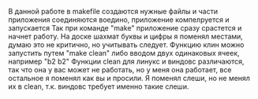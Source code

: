В данной работе в makefile создаются нужные файлы и части приложения соединяются воедино, приложение компелруется и запускается
Так при команде "make" приложение сразу срастется и начнет работу.
На доске шахмат буквы и цифры я поменял местами, думаю это не критично, но учитывать следует.
Функцию клин можно запустить путем "make clean" либо вводом двух одинаковых ячеек, например "b2 b2"
Функции clean для линукс и виндовс различаются, так что она у вас может не работать, но у меня она работает, все остальное я поменял как вы и просили.
Я поменял слеши, но не менял их в clean, т.к. виндовс требует именно такие слеши.